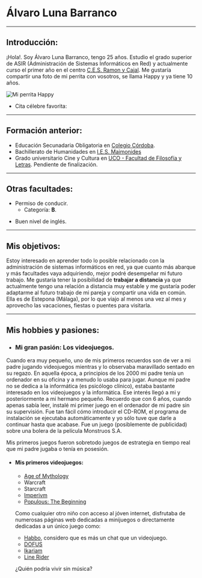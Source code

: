 # Álvaro Luna Barranco
----
## Introducción:
¡Hola!. Soy Álvaro Luna Barranco, tengo 25 años. Estudio el grado superior de ASIR (Administración de Sistemas Informáticos en Red) y actualmente curso el primer año en el centro [C.E.S. Ramon y Cajal](https://ramonycajal.net/). Me gustaría compartir una foto de mi perrita con vosotros, se llama Happy y ya tiene 10 años.

![Mi perrita Happy](https://i.imgur.com/Iu1kT3Q.jpg)


- Cita célebre favorita: 

---

## Formación anterior:
- Educación Secunadaria Obligatoria en [Colegio Córdoba](https://www.colegiocordoba.es/).
- Bachillerato de Humanidades en [I.E.S. Maimonides](https://iesmaimonides.es/)
- Grado universitario Cine y Cultura en [UCO - Facultad de Filosofía y Letras](https://www.uco.es/filosofiayletras/es/grado-cine-y-cultura). Pendiente de finalización.

---
   
## Otras facultades:
+ Permiso de conducir.
    + Categoría: **B**.
- Buen nivel de inglés.

---

## Mis objetivos:
Estoy interesado en aprender todo lo posible relacionado con la administración de sistemas informáticos en red, ya que cuanto más abarque y más facultades vaya adquiriendo, mejor podré desempeñar mi futuro trabajo. Me gustaría tener la posibilidad de **trabajar a distancia** ya que actualmente tengo una relación a distancia muy estable y me gustaría poder adaptarme al futuro trabajo de mi pareja y compartir una vida en común. Ella es de Estepona (Málaga), por lo que viajo al menos una vez al mes y aprovecho las vacaciones, fiestas o puentes para visitarla.

---

## Mis hobbies y pasiones:
+ ### Mi gran pasión: Los videojuegos.
Cuando era muy pequeño, uno de mis primeros recuerdos son de ver a mi padre jugando videojuegos mientras y lo observaba maravillado sentado en su regazo. En aquella época, a principios de los 2000 mi padre tenía un ordenador en su oficina y a menudo lo usaba para jugar. Aunque mi padre no se dedica a la informática (es psicólogo clínico), estaba bastante interesado en los videojuegos y la informática. Ese interés llegó a mi y posteriormente a mi hermano pequeño. Recuerdo que con 6 años, cuando apenas sabía leer, instalé mi primer juego en el ordenador de mi padre sin su supervisión. Fue tan fácil cómo introducir el CD-ROM, el programa de instalación se ejecutaba automáticamente y yo sólo tuve que darle a continuar hasta que acabase. Fue un juego (posiblemente de publicidad) sobre una bolera de la película Monstruos S.A.

Mis primeros juegos fueron sobretodo juegos de estrategia en tiempo real que mi padre jugaba o tenía en posesión.

+ #### Mis primeros videojuegos:
   + [Age of Mythology](https://es.wikipedia.org/wiki/Age_of_Mythology)
   + Warcraft
   + Starcraft
   + [Imperivm](https://es.wikipedia.org/wiki/Imperivm)
   + [Populous: The Beginning](https://es.wikipedia.org/wiki/Imperivm)

  Como cualquier otro niño con acceso al jóven internet, disfrutaba de numerosas páginas web dedicadas a minijuegos o directamente dedicadas a un único juego como:

  + [Habbo](https://es.wikipedia.org/wiki/Habbo), considero que es más un chat que un videojuego.
  + [DOFUS](https://www.dofus.com/es/prehome)
  + [Ikariam](https://gameforge.com/es-ES/play/ikariam/)
  + [Line Rider](https://www.linerider.com/)

  ¿Quién podría vivir sin música? 
